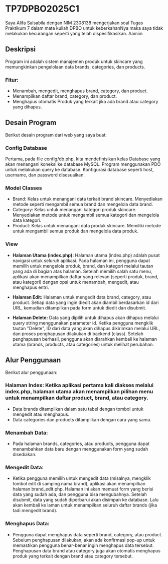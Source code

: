 # TP7DPBO2025C1
Saya Alifa Salsabila dengan NIM 2308138 mengerjakan soal Tugas Praktikum 7 dalam mata kuliah DPBO untuk keberkahanNya maka saya tidak melakukan kecurangan seperti yang telah dispesifikasikan. Aamiin

## Deskripsi
Program ini adalah sistem manajemen produk untuk skincare yang memungkinkan pengelolaan data brands, categories, dan products.

### Fitur:
- Menambah, mengedit, menghapus brand, category, dan product.
- Menampilkan daftar brand, category, dan product.
- Menghapus otomatis Produk yang terkait jika ada brand atau category yang dihapus.

## Desain Program
Berikut desain program dari web yang saya buat:

### Config Database
Pertama, pada file config/db.php, kita mendefinisikan kelas Database yang akan menangani koneksi ke database MySQL. Program menggunakan PDO untuk melakukan query ke database. Konfigurasi database seperti host, username, dan password disesuaikan.

### Model Classes
- Brand: Kelas untuk menangani data terkait brand skincare. Menyediakan metode seperti mengambil semua brand dan mengelola data brand.
- Category: Kelas untuk menangani kategori produk skincare. Menyediakan metode untuk mengambil semua kategori dan mengelola data kategori.
- Product: Kelas untuk menangani data produk skincare. Memiliki metode untuk mengambil semua produk dan mengelola data produk.

### View
- **Halaman Utama (index.php):** Halaman utama (index.php) adalah pusat navigasi untuk seluruh aplikasi. Pada halaman ini, pengguna dapat memilih untuk mengelola produk, brand, dan kategori melalui tautan yang ada di bagian atas halaman. Setelah memilih salah satu menu, aplikasi akan menampilkan daftar yang relevan (seperti produk, brand, atau kategori) dengan opsi untuk menambah, mengedit, atau menghapus entri.

- **Halaman Edit:** Halaman untuk mengedit data brand, category, atau product. Setiap data yang ingin diedit akan diambil berdasarkan id dari URL, kemudian ditampilkan pada form untuk diedit dan disubmit.

- **Halaman Delete:** Data yang dipilih untuk dihapus akan dihapus melalui query string menggunakan parameter id. Ketika pengguna mengklik tautan "Delete", ID dari data yang akan dihapus dikirimkan melalui URL, dan proses penghapusan dilakukan di backend (class). Setelah penghapusan berhasil, pengguna akan diarahkan kembali ke halaman utama (brands, products, atau categories) untuk melihat perubahan.

## Alur Penggunaan
Berikut alur penggunaan:

### Halaman Index: Ketika aplikasi pertama kali diakses melalui index.php, halaman utama akan menampilkan pilihan menu untuk menampilkan daftar product, brand, atau category.
- Data brands ditampilkan dalam satu tabel dengan tombol untuk mengedit atau menghapus.
- Data categories dan products ditampilkan dengan cara yang sama.

### Menambah Data:
- Pada halaman brands, categories, atau products, pengguna dapat menambahkan data baru dengan menggunakan form yang sudah disediakan.

### Mengedit Data:
- Ketika pengguna memilih untuk mengedit data (misalnya, mengklik tombol edit di samping nama brand), aplikasi akan menampilkan halaman brand_edit.php. Halaman ini akan memuat form yang berisi data yang sudah ada, dan pengguna bisa mengubahnya. Setelah disubmit, data yang sudah diperbarui akan disimpan ke database. Lalu akan kembali ke laman untuk menampilkan seluruh daftar brands (jika tadi mengedit brand).

### Menghapus Data:
- Pengguna dapat menghapus data seperti brand, category, atau product. Sebelum penghapusan dilakukan, akan ada konfirmasi pop-up untuk memastikan pengguna benar-benar ingin menghapus data tersebut. Penghapusan data brand atau category juga akan otomatis menghapus produk yang terkait dengan brand atau category tersebut.
